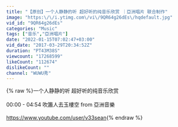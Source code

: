 ```yaml
---
title: "【原创】一个人静静的听 超好听的纯音乐欣赏 ｜亞洲唱片 联合制作"
image: "https:\/\/i.ytimg.com\/vi\/9QR64g26dEs\/hqdefault.jpg"
vid_id: "9QR64g26dEs"
categories: "Music"
tags: ["音乐","亞洲唱片"]
date: "2022-01-15T07:02:47+03:00"
vid_date: "2017-03-29T20:34:52Z"
duration: "PT43M38S"
viewcount: "17268599"
likeCount: "112674"
dislikeCount: ""
channel: "WUWU秀"
---
```

{% raw %}一个人静静的听 超好听的纯音乐欣赏  <br /><br />00:00 - 04:54 吹簫人去玉樓空 from 亞洲音樂<br /><br /><a rel="nofollow" target="blank" href="https://www.youtube.com/user/v33sean">https://www.youtube.com/user/v33sean</a>{% endraw %}
